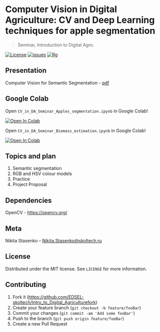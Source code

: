 # Computer Vision in Digital Agriculture: CV and Deep Learning techniques for apple segmentation
> Seminar, Introduction to Digital Agro.

[![License](https://img.shields.io/github/license/EDSEL-skoltech/multi_objective_irrigation)](https://github.com/EDSEL-skoltech/multi_objective_irrigation/blob/main/LICENSE)
[![issues](https://img.shields.io/github/issues/EDSEL-skoltech/multi_objective_irrigation)](https://github.com/EDSEL-skoltech/multi_objective_irrigation/issues)
[![Rg](https://img.shields.io/badge/ResearchGate-Follow-green)](https://www.researchgate.net/project/Digital-Agro)




## Presentation

Computer Vision for Semantic Segmentation - [pdf](./CV_for_Semantic_Segmentation_in_DA_Seminar.pdf)

## Google Colab 

Open `CV_in_DA_Seminar_Apples_segmentation.ipynb` in Google Colab!

<a href="https://colab.research.google.com/github/EDSEL-skoltech/Intro_to_Digital_Agriculture/blob/main/CV_for_phenotyping/CV_in_DA_Seminar_Apples_segmentation.ipynb" target="_parent"><img src="https://colab.research.google.com/assets/colab-badge.svg" alt="Open In Colab"/></a>


Open `CV_in_DA_Seminar_Biomass_estimation.ipynb` in Google Colab!

<a href="https://colab.research.google.com/github/EDSEL-skoltech/Intro_to_Digital_Agriculture/blob/main/CV_for_phenotyping/CV_in_DA_Seminar_Biomass_estimation.ipynb" target="_parent"><img src="https://colab.research.google.com/assets/colab-badge.svg" alt="Open In Colab"/></a>


## Topics and plan 

1. Semantic segmentation
2. RGB and HSV colour models
3. Practice
4. Project Proposal


## Dependencies 

OpenCV - https://opencv.org/


## Meta

Nikita Stasenko – Nikita.Stasenko@skoltech.ru

## License

Distributed under the MIT license. See ``LICENSE`` for more information.



## Contributing

1. Fork it (<https://github.com/EDSEL-skoltech/Intro_to_Digital_Agriculturefork>)
2. Create your feature branch (`git checkout -b feature/fooBar`)
3. Commit your changes (`git commit -am 'Add some fooBar'`)
4. Push to the branch (`git push origin feature/fooBar`)
5. Create a new Pull Request

